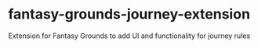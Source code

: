 # fantasy-grounds-journey-extension
Extension for Fantasy Grounds to add UI and functionality for journey rules
